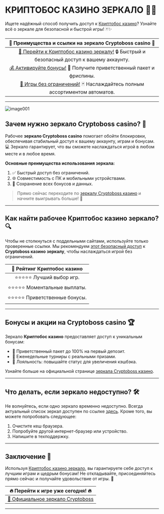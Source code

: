 # КРИПТОБОС КАЗИНО ЗЕРКАЛО 🎰💎

Ищете надёжный способ получить доступ к [Криптобос казино](https://cryptobossc.online/d847bcfa9)? Узнайте всё о зеркале для безопасной и быстрой игры! 🃏✨

| 🔗 **Преимущества и ссылки на зеркало Cryptoboss casino** 🔗 |
|:-----------------------------------------------:|
| [🎲 Перейти к Криптобос казино зеркалу!](https://cryptobossc.online/d847bcfa9) 🔒 Быстрый и безопасный доступ к вашему аккаунту. |
| [💰 Активируйте бонусы!](https://cryptobossc.online/d847bcfa9) 🎁 Получите приветственный пакет и фриспины. |
| [🎰 Игры без ограничений!](https://cryptobossc.online/d847bcfa9) 🃏 Наслаждайтесь полным ассортиментом автоматов. |

---
![image001](https://github.com/user-attachments/assets/e9915d4a-54fb-47c3-ab08-fe3ff33d1c6e)

## Зачем нужно зеркало Cryptoboss casino? 🧐

Рабочее **зеркало Cryptoboss casino** помогает обойти блокировки, обеспечивая стабильный доступ к вашему аккаунту, играм и бонусам. 💻 Зеркало гарантирует, что вы сможете наслаждаться игрой в любом месте и в любое время. 

**Основные преимущества использования зеркала:**
1. ✅ Быстрый доступ без ограничений.
2. 🌐 Совместимость с ПК и мобильными устройствами.
3. 🎁 Сохранение всех бонусов и данных.

> Прямо сейчас переходите по [зеркалу Cryptoboss казино](https://cryptobossc.online/d847bcfa9) и начните выигрывать больше! 💸

---

## Как найти рабочее Криптобос казино зеркало? 🔍

Чтобы не столкнуться с поддельными сайтами, используйте только проверенные ссылки. Мы рекомендуем [этот безопасный доступ](https://cryptobossc.online/d847bcfa9) к **Cryptoboss казино зеркалу**, чтобы наслаждаться игрой без ограничений.

| 📌 **Рейтинг Криптобос казино** |
|:-------------------------------:|
| ⭐⭐⭐⭐⭐  Лучший выбор игр. |
| ⭐⭐⭐⭐⭐  Моментальные выплаты. |
| ⭐⭐⭐⭐⭐  Приветственные бонусы. |

---

## Бонусы и акции на Cryptoboss casino 🏆

Зеркало **Криптобос казино** предоставляет доступ к уникальным бонусам:  
- 🎁 Приветственный пакет до 100% на первый депозит.  
- 🎰 Еженедельные турниры с реальными призами.  
- 💎 Лояльность: повышайте статус для увеличения кэшбэка.  

Узнайте больше на официальной странице [зеркала Cryptoboss казино](https://cryptobossc.online/d847bcfa9).

---

## Что делать, если зеркало недоступно? 🛠️

Не волнуйтесь, если одно зеркало временно недоступно. Всегда актуальный список зеркал доступен по ссылке [здесь](https://cryptobossc.online/d847bcfa9). Кроме того, вы можете попробовать следующее:  
1. Очистите кеш браузера.  
2. Попробуйте другой интернет-браузер или устройство.  
3. Напишите в техподдержку.

---

## Заключение 🥂

Используя [Криптобос казино зеркало](https://cryptobossc.online/d847bcfa9), вы гарантируете себе доступ к лучшим играм и щедрым бонусам! Не откладывайте, присоединяйтесь прямо сейчас и получайте удовольствие от игры. 🎉

| 🔥 **Перейти к игре уже сегодня!** 🔥 |
|:------------------------------------:|
| [🌟 Официальное зеркало Cryptoboss](https://cryptobossc.online/d847bcfa9) |

---

